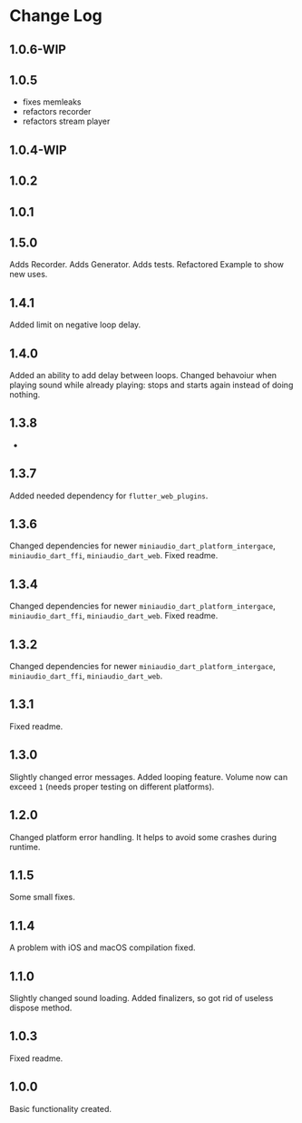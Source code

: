 # Change Log

## 1.0.6-WIP

## 1.0.5

- fixes memleaks
- refactors recorder
- refactors stream player
## 1.0.4-WIP

## 1.0.2

## 1.0.1

## 1.5.0

Adds Recorder.
Adds Generator.
Adds tests.
Refactored Example to show new uses.

## 1.4.1

Added limit on negative loop delay.

## 1.4.0

Added an ability to add delay between loops.
Changed behavoiur when playing sound while already playing: stops and starts again instead of doing nothing.

## 1.3.8

-

## 1.3.7

Added needed dependency for `flutter_web_plugins`.

## 1.3.6

Changed dependencies for newer `miniaudio_dart_platform_intergace`, `miniaudio_dart_ffi`, `miniaudio_dart_web`.
Fixed readme.

## 1.3.4

Changed dependencies for newer `miniaudio_dart_platform_intergace`, `miniaudio_dart_ffi`, `miniaudio_dart_web`.
Fixed readme.

## 1.3.2

Changed dependencies for newer `miniaudio_dart_platform_intergace`, `miniaudio_dart_ffi`, `miniaudio_dart_web`.

## 1.3.1

Fixed readme.

## 1.3.0

Slightly changed error messages.
Added looping feature.
Volume now can exceed `1` (needs proper testing on different platforms).

## 1.2.0

Changed platform error handling. It helps to avoid some crashes during runtime.

## 1.1.5

Some small fixes.

## 1.1.4

A problem with iOS and macOS compilation fixed.

## 1.1.0

Slightly changed sound loading.
Added finalizers, so got rid of useless dispose method.

## 1.0.3

Fixed readme.

## 1.0.0

Basic functionality created.
